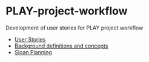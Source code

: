 # PLAY-project-workflow
Development of user stories for PLAY project workflow

- [User Stories](user-story-development.md)
- [Background definitions and concepts](PLAY-planning.md)
- [Sloan Planning](Sloan-Planning.md)

